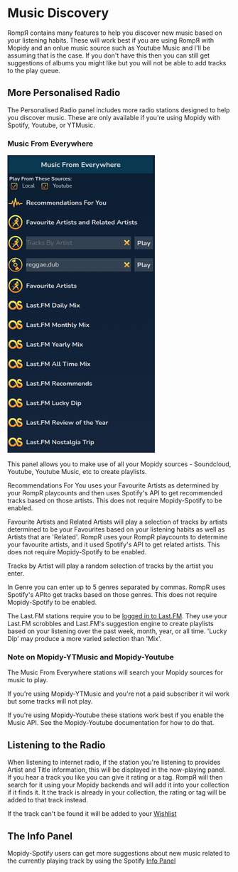 # Music Discovery

RompЯ contains many features to help you discover new music based on your listening habits. These will work best if you are using RompЯ with Mopidy and an onlue music source such as Youtube Music and I'll be assuming that is the case. If you don't have this then you can still get suggestions of albums you might like but you will not be able to add tracks to the play queue.

## More Personalised Radio

The Personalised Radio panel includes more radio stations designed to help you discover music. These are only available if you're using Mopidy
with Spotify, Youtube, or YTMusic.

### Music From Everywhere

![](images/musicfromeverywhere.png)

This panel allows you to make use of all your Mopidy sources - Soundcloud, Youtube, Youtube Music, etc to create playlists.

Recommendations For You uses your Favourite Artists as determined by your RompR playcounts and then uses Spotify's API to get recommended tracks based on
those artists. This does not require Mopidy-Spotify to be enabled.

Favourite Artists and Related Artists will play a selection of tracks by artists determined to be your Favourites based on your listening habits as well as
Artists that are 'Related'. RompR uses your RompR playcounts to determine your favourite artists, and it used Spotify's API to get related artists.
This does not require Mopidy-Spotify to be enabled.

Tracks by Artist will play a random selection of tracks by the artist you enter.

In Genre you can enter up to 5 genres separated by commas. RompR uses Spotify's APIto get tracks based on those genres.
This does not require Mopidy-Spotify to be enabled.

The Last.FM stations require you to be [logged in to Last.FM](/RompR/LastFM).
They use your Last.FM scrobbles and Last.FM's suggestion engine to create playlists based on your listening over the past week, month, year, or all time.
'Lucky Dip' may produce a more varied selection than 'Mix'.

### Note on Mopidy-YTMusic and Mopidy-Youtube

The Music From Everywhere stations will search your Mopidy sources for music to play.

If you're using Mopidy-YTMusic and you're not a paid subscriber it wil work but some tracks will not play.

If you're using Mopidy-Youtube these stations work best if you enable the Music API. See the Mopidy-Youtube documentation for how to do that.

## Listening to the Radio

When listening to internet radio, if the station you're listening to provides Artist and Title information, this will be displayed in the now-playing panel.
If you hear a track you like you can give it rating or a tag.
RompЯ will then search for it using your Mopidy backends and will add it into your collection if it finds it.
It the track is already in your collection, the rating or tag will be added to that track instead.

If the track can't be found it will be added to your [Wishlist](/RompR/The-Wishlist)

## The Info Panel

Mopidy-Spotify users can get more suggestions about new music related to the currently playing track by using the Spotify [Info Panel](/RompR/The-Info-Panel)
